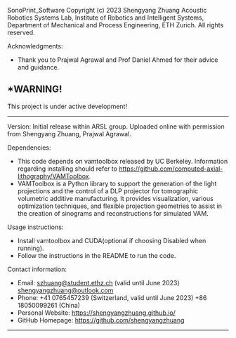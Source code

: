 SonoPrint_Software
Copyright (c) 2023 Shengyang Zhuang
Acoustic Robotics Systems Lab, Institute of Robotics and Intelligent Systems,
Department of Mechanical and Process Engineering, ETH Zurich.
All rights reserved.

Acknowledgments:
- Thank you to Prajwal Agrawal and Prof Daniel Ahmed for their advice and guidance.

*WARNING!
---------------------------------------------------------------------------------

This project is under active development!

---------------------------------------------------------------------------------

Version: Initial release within ARSL group. Uploaded online with permission from Shengyang Zhuang, Prajwal Agrawal.

Dependencies:
- This code depends on vamtoolbox released by UC Berkeley. Information regarding installing
should refer to https://github.com/computed-axial-lithography/VAMToolbox.
- VAMToolbox is a Python library to support the generation of the light projections and the control of a DLP
projector for tomographic volumetric additive manufacturing. It provides visualization, various optimization
techniques, and flexible projection geometries to assist in the creation of sinograms and reconstructions
for simulated VAM.

Usage instructions:
- Install vamtoolbox and CUDA(optional if choosing Disabled when running).
- Follow the instructions in the README to run the code.

Contact information:
- Email: szhuang@student.ethz.ch (valid until June 2023)
         shengyangzhuang@outlook.com
- Phone: +41 0765457239 (Switzerland, valid until June 2023)
         +86 18050099261 (China)
- Personal Website: https://shengyangzhuang.github.io/
- GitHub Homepage: https://github.com/shengyangzhuang
-------------------------------------------------------
